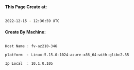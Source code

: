 
   
#### This Page Create at:

```bash

2022-12-15 - 12:36:59 UTC

```

#### Create By Machine:

```bash

Host Name : fv-az210-346

platform  : Linux-5.15.0-1024-azure-x86_64-with-glibc2.35

Ip Local  : 10.1.0.105

```

